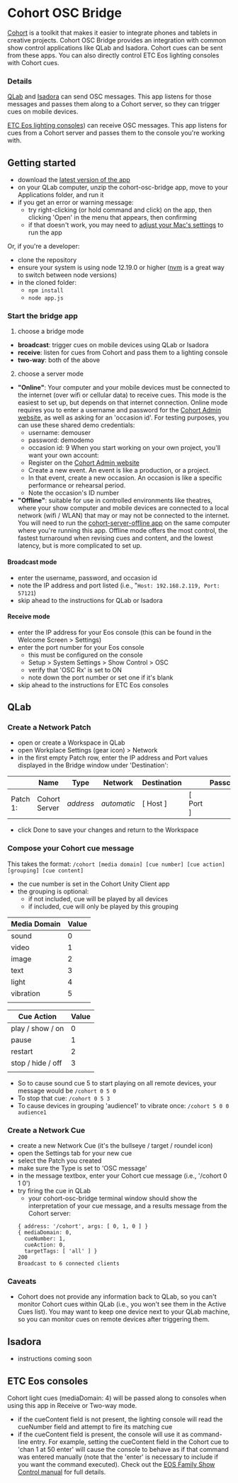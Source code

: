 # Cohort OSC Bridge
[Cohort](https://cohort.rocks) is a toolkit that makes it easier to integrate phones and tablets in creative projects. Cohort OSC Bridge provides an integration with common show control applications like QLab and Isadora. Cohort cues can be sent from these apps. You can also directly control ETC Eos lighting consoles with Cohort cues.

### Details
[QLab](https://qlab.app/docs/v4/scripting/osc-dictionary-v4/) and [Isadora](https://support.troikatronix.com/support/solutions/articles/13000075034-guru-session-9-real-time-interaction-with-open-sound-control-osc-) can send OSC messages. This app listens for those messages and passes them along to a Cohort server, so they can trigger cues on mobile devices. 

[ETC Eos lighting consoles](https://www.etcconnect.com/workarea/DownloadAsset.aspx?id=10737461372)) can receive OSC messages. This app listens for cues from a Cohort server and passes them to the console you're working with.

## Getting started
- download the [latest version of the app](https://cohort.rocks/binaries/cohort-osc-bridge-latest.zip)
- on your QLab computer, unzip the cohort-osc-bridge app, move to your Applications folder, and run it
- if you get an error or warning message:
  - try right-clicking (or hold command and click) on the app, then clicking 'Open' in the menu that appears, then confirming
  - if that doesn't work, you may need to [adjust your Mac's settings](https://www.imore.com/how-open-apps-anywhere-macos-catalina-and-mojave) to run the app

Or, if you're a developer:
- clone the repository
- ensure your system is using node 12.19.0 or higher ([nvm](https://github.com/nvm-sh/nvm#installation-and-update) is a great way to switch between node versions)
- in the cloned folder:
  - `npm install`
  - `node app.js`

### Start the bridge app
1) choose a bridge mode
  - **broadcast**: trigger cues on mobile devices using QLab or Isadora
  - **receive**: listen for cues from Cohort and pass them to a lighting console
  - **two-way**: both of the above
2) choose a server mode  
  - **"Online"**: Your computer and your mobile devices must be connected to the internet (over wifi or cellular data) to receive cues. This mode is the easiest to set up, but depends on that internet connection. Online mode requires you to enter a username and password for the [Cohort Admin website](https://cohort.rocks/admin), as well as asking for an 'occasion id'. For testing purposes, you can use these shared demo credentials:
    - username: demouser
    - password: demodemo
    - occasion id: 9
  When you start working on your own project, you'll want your own account:
    - Register on the [Cohort Admin website](https://cohort.rocks/admin)
    - Create a new event. An event is like a production, or a project.
    - In that event, create a new occasion. An occasion is like a specific performance or rehearsal period.
    - Note the occasion's ID number
  - **"Offline"**: suitable for use in controlled environments like theatres, where your show computer and mobile devices are connected to a local network (wifi / WLAN) that may or may not be connected to the internet. You will need to run the [cohort-server-offline app](https://cohort.rocks/binaries/cohort-server-offline-latest.zip) on the same computer where you're running this app. Offline mode offers the most control, the fastest turnaround when revising cues and content, and the lowest latency, but is more complicated to set up.

#### Broadcast mode
- enter the username, password, and occasion id 
- note the IP address and port listed (i.e., "`Host: 192.168.2.119, Port: 57121`)
- skip ahead to the instructions for QLab or Isadora

#### Receive mode
- enter the IP address for your Eos console (this can be found in the Welcome Screen > Settings)
- enter the port number for your Eos console
  - this must be configured on the console
  - Setup > System Settings > Show Control > OSC 
  - verify that 'OSC Rx' is set to ON
  - note down the port number or set one if it's blank
- skip ahead to the instructions for ETC Eos consoles


## QLab

### Create a Network Patch
- open or create a Workspace in QLab
- open Workplace Settings (gear icon) > Network
- in the first empty Patch row, enter the IP address and Port values displayed in the Bridge window under 'Destination':

|          | Name          | Type      | Network     | Destination |          | Passcode |
| ---------|---------------|-----------|-------------|-------------|----------|--------- |
| Patch 1: | Cohort Server | _address_ | _automatic_ | [ Host ]    | [ Port ] |          |

- click Done to save your changes and return to the Workspace

### Compose your Cohort cue message
This takes the format:
`/cohort [media domain] [cue number] [cue action] [grouping] [cue content]`

- the cue number is set in the Cohort Unity Client app
- the grouping is optional:
  - if not included, cue will be played by all devices
  - if included, cue will only be played by this grouping

| Media Domain | Value |
|--------------|-------|
| sound        | 0     |
| video        | 1     |
| image        | 2     |
| text         | 3     |
| light        | 4     |
| vibration    | 5     |
|                      |

| Cue Action        | Value |
|-------------------|-------|
| play / show / on  | 0     |
| pause             | 1     |
| restart           | 2     |
| stop / hide / off | 3     | 
|                           |

- So to cause sound cue 5 to start playing on all remote devices, your message would be `/cohort 0 5 0`
- To stop that cue: `/cohort 0 5 3`
- To cause devices in grouping 'audience1' to vibrate once: `/cohort 5 0 0 audience1`

### Create a Network Cue
- create a new Network Cue (it's the bullseye / target / roundel icon)
- open the Settings tab for your new cue
- select the Patch you created
- make sure the Type is set to 'OSC message'
- in the message textbox, enter your Cohort cue message (i.e., '/cohort 0 1 0')
- try firing the cue in QLab
  - your cohort-osc-bridge terminal window should show the interpretation of your cue message, and a results message from the Cohort server:
  ```
  { address: '/cohort', args: [ 0, 1, 0 ] }
  { mediaDomain: 0,
    cueNumber: 1,
    cueAction: 0,
    targetTags: [ 'all' ] }
  200
  Broadcast to 6 connected clients
  ```

### Caveats
- Cohort does not provide any information back to QLab, so you can't monitor Cohort cues within QLab (i.e., you won't see them in the Active Cues list). You may want to keep one device next to your QLab machine, so you can monitor cues on remote devices after triggering them.

## Isadora

- instructions coming soon

## ETC Eos consoles
Cohort light cues (mediaDomain: 4) will be passed along to consoles when using this app in Receive or Two-way mode.
- if the cueContent field is not present, the lighting console will read the cueNumber field and attempt to fire its matching cue
- if the cueContent field is present, the console will use it as command-line entry. For example, setting the cueContent field in the Cohort cue to 'chan 1 at 50 enter' will cause the console to behave as if that command was entered manually (note that the 'enter' is necessary to include if you want the command executed). Check out the [EOS Family Show Control manual](https://www.etcconnect.com/workarea/DownloadAsset.aspx?id=10737461372) for full details.